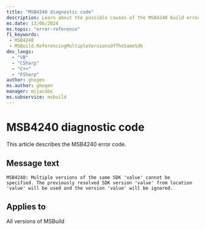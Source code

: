 ```yaml
---
title: "MSB4240 diagnostic code"
description: Learn about the possible causes of the MSB4240 build error, and get troubleshooting tips.
ms.date: 12/06/2024
ms.topic: "error-reference"
f1_keywords:
 - MSB4240
 - MSBuild.ReferencingMultipleVersionsOfTheSameSdk
dev_langs:
  - "VB"
  - "CSharp"
  - "C++"
  - "FSharp"
author: ghogen
ms.author: ghogen
manager: mijacobs
ms.subservice: msbuild
---
```


# MSB4240 diagnostic code

<!-- :::ErrorDefinitionDescription::: -->
<!-- :::editable-content name="introDescription"::: -->
This article describes the MSB4240 error code.
<!-- :::editable-content-end::: -->

## Message text

`MSB4240: Multiple versions of the same SDK 'value' cannot be specified. The previously resolved SDK version 'value' from location 'value' will be used and the version 'value' will be ignored.`

<!-- :::editable-content name="postOutputDescription"::: -->
<!--
{StrBegin="MSB4240: "}
      LOCALIZATION:  Do not localize the word SDK.
-->
<!-- :::editable-content-end::: -->
<!-- :::ErrorDefinitionDescription-end::: -->

## Applies to

All versions of MSBuild
